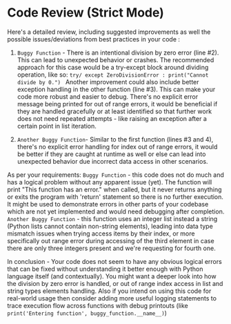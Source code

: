 # Code Review (Strict Mode)

Here's a detailed review, including suggested improvements as well the possible issues/deviations from best practices in your code : 

1) `Buggy Function` - There is an intentional division by zero error (line #2). This can lead to unexpected behavior or crashes. The recommended approach for this case would be a try-except block around dividing operation, like so:  ```try/ except ZeroDivisionError : print("Cannot divide by 0.") ```
Another improvement could also include better exception handling in the other function (line #3). This can make your code more robust and easier to debug. There's no explicit error message being printed for out of range errors, it would be beneficial if they are handled gracefully or at least identified so that further work does not need repeated attempts - like raising an exception after a certain point in list iteration.
  
2) `Another Buggy Function`- Similar to the first function (lines #3 and 4), there's no explicit error handling for index out of range errors, it would be better if they are caught at runtime as well or else can lead into unexpected behavior due incorrect data access in other scenarios.
  
As per your requirements: `Buggy Function` - this code does not do much and has a logical problem without any apparent issue (yet).  The function will print "This function has an error." when called, but it never returns anything or exits the program with 'return' statement so there is no further execution. It might be used to demonstrate errors in other parts of your codebase which are not yet implemented and would need debugging after completion.
  `Another Buggy Function` - this function uses an integer list instead a string (Python lists cannot contain non-string elements), leading into data type mismatch issues when trying access items by their index, or more specifically out range error during accessing of the third element in case there are only three integers present and we're requesting for fourth one.
   
In conclusion - Your code does not seem to have any obvious logical errors that can be fixed without understanding it better enough with Python language itself (and contextually).  You might want a deeper look into how the division by zero error is handled, or out of range index access in list and string types elements handling. Also if you intend on using this code for real-world usage then consider adding more useful logging statements to trace execution flow across functions with debug printouts (like `print('Entering function', buggy_function.__name__)`)
